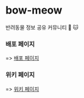 # bow-meow

반려동물 정보 공유 커뮤니티 🐶 🐱

### 배포 페이지

 => [배포 페이지](https://bow-meow.vercel.app)
 
### 위키 페이지

 => [위키 페이지](https://github.com/hayanLee/bow-meow/wiki)
 
